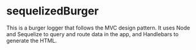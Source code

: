# sequelizedBurger
 This is a burger logger that follows the MVC design pattern. It uses Node and Sequelize to query and route data in the app, and Handlebars to generate the HTML.
